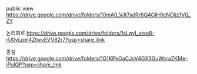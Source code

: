 public view
https://drive.google.com/drive/folders/10mA0_VJt7sdRr6Q4GiH0cNOljz1VQ_ZY

논리회로 https://drive.google.com/drive/folders/1sLqyI_xtso8-rU0vLpeI4ZtwvEVV82r7?usp=share_link

종설 https://drive.google.com/drive/folders/1G1KPkOaCJcV4GX5GuWcraZKMe-iPulQP?usp=share_link
